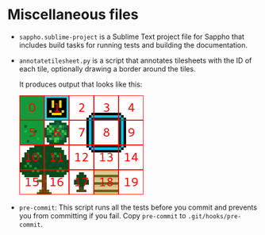 # Miscellaneous files

* `sappho.sublime-project` is a Sublime Text project file for Sappho that
  includes build tasks for running tests and building the documentation.
* `annotatetilesheet.py` is a script that annotates tilesheets with the
  ID of each tile, optionally drawing a border around the tiles.

  It produces output that looks like this:

  ![](annotatetilesheet-example.png)
* `pre-commit`: This script runs all the tests before you commit and prevents
  you from committing if you fail. Copy `pre-commit` to `.git/hooks/pre-commit`.
